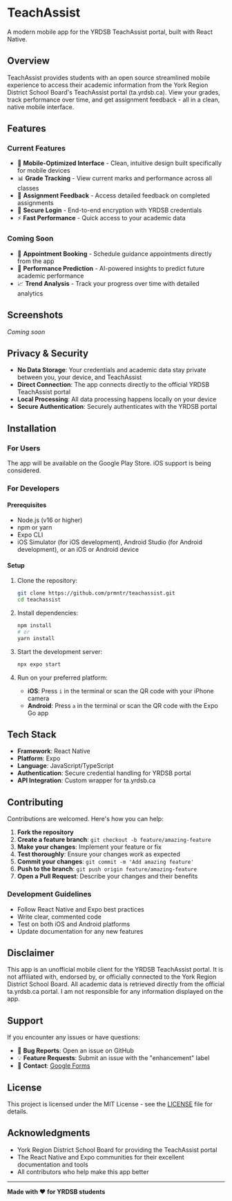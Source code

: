 # TeachAssist

A modern mobile app for the YRDSB TeachAssist portal, built with React Native.

## Overview

TeachAssist provides students with an open source streamlined mobile experience to access their academic information from the York Region District School Board's TeachAssist portal (ta.yrdsb.ca). View your grades, track performance over time, and get assignment feedback - all in a clean, native mobile interface.

## Features

### Current Features
- 📱 **Mobile-Optimized Interface** - Clean, intuitive design built specifically for mobile devices
- 📊 **Grade Tracking** - View current marks and performance across all classes
- 📝 **Assignment Feedback** - Access detailed feedback on completed assignments
- 🔐 **Secure Login** - End-to-end encryption with YRDSB credentials
- ⚡ **Fast Performance** - Quick access to your academic data

### Coming Soon
- 📅 **Appointment Booking** - Schedule guidance appointments directly from the app
- 🔮 **Performance Prediction** - AI-powered insights to predict future academic performance
- 📈 **Trend Analysis** - Track your progress over time with detailed analytics

## Screenshots

*Coming soon*

## Privacy & Security

- **No Data Storage**: Your credentials and academic data stay private between you, your device, and TeachAssist
- **Direct Connection**: The app connects directly to the official YRDSB TeachAssist portal
- **Local Processing**: All data processing happens locally on your device
- **Secure Authentication**: Securely authenticates with the YRDSB portal

## Installation

### For Users
The app will be available on the Google Play Store. iOS support is being considered.

### For Developers

#### Prerequisites
- Node.js (v16 or higher)
- npm or yarn
- Expo CLI
- iOS Simulator (for iOS development), Android Studio (for Android development), or an iOS or Android device

#### Setup
1. Clone the repository:
   ```bash
   git clone https://github.com/prmntr/teachassist.git
   cd teachassist
   ```

2. Install dependencies:
   ```bash
   npm install
   # or
   yarn install
   ```

3. Start the development server:
   ```bash
   npx expo start
   ```

4. Run on your preferred platform:
   - **iOS**: Press `i` in the terminal or scan the QR code with your iPhone camera
   - **Android**: Press `a` in the terminal or scan the QR code with the Expo Go app

## Tech Stack

- **Framework**: React Native
- **Platform**: Expo
- **Language**: JavaScript/TypeScript
- **Authentication**: Secure credential handling for YRDSB portal
- **API Integration**: Custom wrapper for ta.yrdsb.ca

## Contributing

Contributions are welcomed. Here's how you can help:

1. **Fork the repository**
2. **Create a feature branch**: `git checkout -b feature/amazing-feature`
3. **Make your changes**: Implement your feature or fix
4. **Test thoroughly**: Ensure your changes work as expected
5. **Commit your changes**: `git commit -m 'Add amazing feature'`
6. **Push to the branch**: `git push origin feature/amazing-feature`
7. **Open a Pull Request**: Describe your changes and their benefits

### Development Guidelines
- Follow React Native and Expo best practices
- Write clear, commented code
- Test on both iOS and Android platforms
- Update documentation for any new features

## Disclaimer

This app is an unofficial mobile client for the YRDSB TeachAssist portal. It is not affiliated with, endorsed by, or officially connected to the York Region District School Board. All academic data is retrieved directly from the official ta.yrdsb.ca portal. I am not responsible for any information displayed on the app.

## Support

If you encounter any issues or have questions:
- 🐛 **Bug Reports**: Open an issue on GitHub
- 💡 **Feature Requests**: Submit an issue with the "enhancement" label
- 📧 **Contact**: [Google Forms](https://forms.gle/BECBr8LqgtnzzHqS6)

## License

This project is licensed under the MIT License - see the [LICENSE](LICENSE) file for details.

## Acknowledgments

- York Region District School Board for providing the TeachAssist portal
- The React Native and Expo communities for their excellent documentation and tools
- All contributors who help make this app better

---

**Made with ❤️ for YRDSB students**